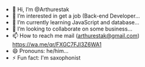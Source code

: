 - 👋 Hi, I’m @Arthurestak
- 👀 I’m interested in get a job (Back-end Developer...
- 🌱 I’m currently learning JavaScript and database...
- 💞️ I’m looking to collaborate on some business...
- 📫 How to reach me mail (arthurestak@gmail.com) https://wa.me/qr/FXGC7FJI3Z6WA1
- 😄 Pronouns: he/him...
- ⚡ Fun fact: I'm saxophonist

<!---
Arthurestak/Arthurestak is a ✨ special ✨ repository because its `README.md` (this file) appears on your GitHub profile.
You can click the Preview link to take a look at your changes.
--->
